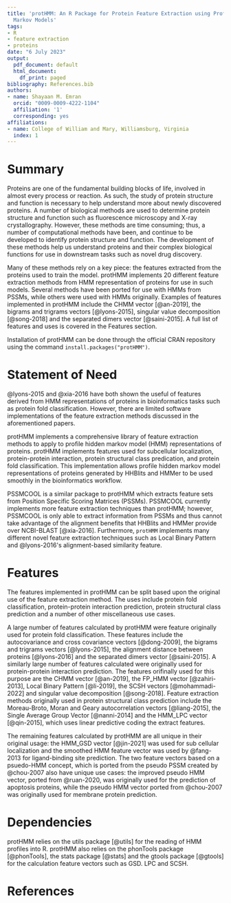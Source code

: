 ```yaml
---
title: 'protHMM: An R Package for Protein Feature Extraction using Profile Hidden
  Markov Models'
tags:
- R
- feature extraction
- proteins
date: "6 July 2023"
output:
  pdf_document: default
  html_document:
    df_print: paged
bibliography: References.bib
authors:
- name: Shayaan M. Emran
  orcid: "0009-0009-4222-1104"
  affiliation: '1'
  corresponding: yes
affiliations:
- name: College of William and Mary, Williamsburg, Virginia
  index: 1
---
```


# Summary

Proteins are one of the fundamental building blocks of life, involved in almost every process or reaction. As such, the study of protein structure and function is necessary to help understand more about newly discovered proteins. A number of biological methods are used to determine protein structure and function such as fluorescence microscopy and X-ray crystallography. However, these methods are time consuming; thus, a number of computational methods have been, and continue to be developed to identify protein structure and function. The development of these methods help us understand proteins and their complex biological functions for use in downstream tasks such as novel drug discovery.

Many of these methods rely on a key piece: the features extracted from the proteins used to train the model. protHMM implements 20 different feature extraction methods from HMM representation of proteins for use in such models. Several methods have been ported for use with HMMs from PSSMs, while others were used with HMMs originally. Examples of features implemented in protHMM include the CHMM vector [@an-2019], the bigrams and trigrams vectors [@lyons-2015], singular value decomposition [@song-2018] and the separated dimers vector [@saini-2015]. A full list of features and uses is covered in the Features section.

Installation of protHMM can be done through the official CRAN repository using the command `install.packages("protHMM")`. 

# Statement of Need

@lyons-2015 and @xia-2016 have both shown the useful of features derived from HMM representations of proteins in bioinformatics tasks such as protein fold classification. However, there are limited software implementations of the feature extraction methods discussed in the aforementioned papers. 

protHMM implements a comprehensive library of feature extraction methods to apply to profile hidden markov model (HMM) representations of proteins. protHMM implements features used for subcellular localization, protein-protein interaction, protein structural class predication, and protein fold classification. This implementation allows profile hidden markov model representations of proteins generated by HHBlits and HMMer to be used smoothly in the bioinformatics workflow. 

PSSMCOOL is a similar package to protHMM which extracts feature sets from Position Specific Scoring Matrices (PSSMs). PSSMCOOL currently implements more feature extraction techniques than protHMM; however, PSSMCOOL is only able to extract information from PSSMs and thus cannot take advantage of the alignment benefits that HHBlits and HMMer provide over NCBI-BLAST [@xia-2016]. Furthermore, `protHMM` implements many different novel feature extraction techniques such as Local Binary Pattern and @lyons-2016's alignment-based similarity feature. 

# Features

The features implemented in protHMM can be split based upon the original use of the feature extraction method. The uses include protein fold classification, protein-protein interaction prediction, protein structural class prediction and a number of other miscellaneous use cases.

A large number of features calculated by protHMM were feature originally used for protein fold classification. These features include the autocovariance and cross covariance vectors [@dong-2009], the bigrams and trigrams vectors [@lyons-2015], the alignment distance between proteins [@lyons-2016] and the separated dimers vector [@saini-2015]. A similarly large number of features calculated were originally used for protein-protein interaction prediction. The features orifinally used for this purpose are the CHMM vector [@an-2019], the FP_HMM vector [@zahiri-2013], Local Binary Pattern [@li-2019], the SCSH vectors [@mohammadi-2022] and singular value decomposition [@song-2018]. Feature extraction methods originally used in protein structural class prediction include the Moreau-Broto, Moran and Geary autocorrelation vectors [@liang-2015], the Single Average Group Vector [@nanni-2014] and the HMM_LPC vector [@qin-2015], which uses linear predictive coding the extract features. 

The remaining features calculated by protHMM are all unique in their original usage: the HMM_GSD vector [@jin-2021] was used for sub cellular localization and the smoothed HMM feature vector was used by @fang-2013 for ligand-binding site prediction. The two feature vectors based on a psuedo-HMM concept, which is ported from the pseudo PSSM created by @chou-2007 also have unique use cases: the improved pseudo HMM vector, ported from @ruan-2020, was originally used for the prediction of apoptosis proteins, while the pseudo HMM vector ported from @chou-2007 was originally used for membrane protein prediction.

# Dependencies

protHMM relies on the utils package [@utils] for the reading of HMM profiles into R. protHMM also relies on the phonTools package [@phonTools], the stats package [@stats] and the gtools package [@gtools] for the calculation feature vectors such as GSD. LPC and SCSH.

# References
